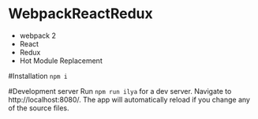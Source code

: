 # WebpackReactRedux

* webpack 2
* React 
* Redux 
* Hot Module Replacement



#Installation
`npm i`

#Development server
Run `npm run ilya` for a dev server. Navigate to http://localhost:8080/. The app will automatically reload if you change any of the source files.



